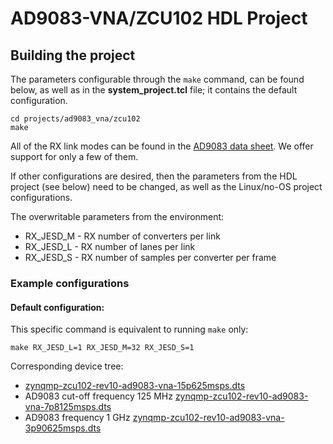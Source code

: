 # AD9083-VNA/ZCU102 HDL Project

## Building the project

The parameters configurable through the `make` command, can be found below, as well as in the **system_project.tcl** file; it contains the default configuration.

```
cd projects/ad9083_vna/zcu102
make
```

All of the RX link modes can be found in the [AD9083 data sheet](https://www.analog.com/media/en/technical-documentation/data-sheets/ad9083.pdf). We offer support for only a few of them.

If other configurations are desired, then the parameters from the HDL project (see below) need to be changed, as well as the Linux/no-OS project configurations.

The overwritable parameters from the environment:

- RX_JESD_M - RX number of converters per link
- RX_JESD_L - RX number of lanes per link
- RX_JESD_S - RX number of samples per converter per frame

### Example configurations

#### Default configuration:

This specific command is equivalent to running `make` only:

```
make RX_JESD_L=1 RX_JESD_M=32 RX_JESD_S=1
```

Corresponding device tree:
- [zynqmp-zcu102-rev10-ad9083-vna-15p625msps.dts](https://github.com/analogdevicesinc/linux/blob/main/arch/arm64/boot/dts/xilinx/zynqmp-zcu102-rev10-ad9083-vna-15p625msps.dts)
- AD9083 cut-off frequency 125 MHz [zynqmp-zcu102-rev10-ad9083-vna-7p8125msps.dts](https://github.com/analogdevicesinc/linux/blob/main/arch/arm64/boot/dts/xilinx/zynqmp-zcu102-rev10-ad9083-vna-7p8125msps.dts)
- AD9083 frequency 1 GHz [zynqmp-zcu102-rev10-ad9083-vna-3p90625msps.dts](https://github.com/analogdevicesinc/linux/blob/main/arch/arm64/boot/dts/xilinx/zynqmp-zcu102-rev10-ad9083-vna-3p90625msps.dts)